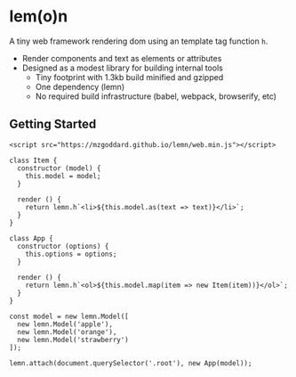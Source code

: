 # lem(o)n

A tiny web framework rendering dom using an template tag function `h`.

- Render components and text as elements or attributes
- Designed as a modest library for building internal tools
  - Tiny footprint with 1.3kb build minified and gzipped
  - One dependency (lemn)
  - No required build infrastructure (babel, webpack, browserify, etc)

## Getting Started

```
<script src="https://mzgoddard.github.io/lemn/web.min.js"></script>
```

```
class Item {
  constructor (model) {
    this.model = model;
  }

  render () {
    return lemn.h`<li>${this.model.as(text => text)}</li>`;
  }
}

class App {
  constructor (options) {
    this.options = options;
  }

  render () {
    return lemn.h`<ol>${this.model.map(item => new Item(item))}</ol>`;
  }
}

const model = new lemn.Model([
  new lemn.Model('apple'),
  new lemn.Model('orange'),
  new lemn.Model('strawberry')
]);

lemn.attach(document.querySelector('.root'), new App(model));
```
